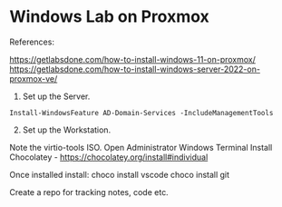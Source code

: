 # Windows Lab on Proxmox

References:

https://getlabsdone.com/how-to-install-windows-11-on-proxmox/
https://getlabsdone.com/how-to-install-windows-server-2022-on-proxmox-ve/

1. Set up the Server.

```
Install-WindowsFeature AD-Domain-Services -IncludeManagementTools
```

2. Set up the Workstation.

Note the virtio-tools ISO.
Open Administrator Windows Terminal 
Install Chocolatey - https://chocolatey.org/install#individual

Once installed install:
    choco install vscode
    choco install git

Create a repo for tracking notes, code etc.

